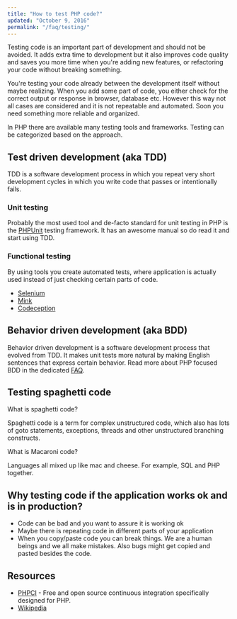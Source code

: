 ```yaml
---
title: "How to test PHP code?"
updated: "October 9, 2016"
permalink: "/faq/testing/"
---
```


Testing code is an important part of development and should not be avoided. It
adds extra time to development but it also improves code quality and saves you
more time when you're adding new features, or refactoring your code without
breaking something.

You're testing your code already between the development itself without maybe
realizing. When you add some part of code, you either check for the correct
output or response in browser, database etc. However this way not all cases are
considered and it is not repeatable and automated. Soon you need something more
reliable and organized.

In PHP there are available many testing tools and frameworks. Testing can be
categorized based on the approach.

## Test driven development (aka TDD)

TDD is a software development process in which you repeat very short
development cycles in which you write code that passes or intentionally fails.

### Unit testing

Probably the most used tool and de-facto standard for unit testing in PHP is
the [PHPUnit](https://phpunit.de/) testing framework. It has an awesome manual
so do read it and start using TDD.

### Functional testing

By using tools you create automated tests, where application is actually used
instead of just checking certain parts of code.

* [Selenium](http://seleniumhq.com/)
* [Mink](http://mink.behat.org/)
* [Codeception](http://codeception.com/)

## Behavior driven development (aka BDD)

Behavior driven development is a software development process that evolved from
TDD. It makes unit tests more natural by making English sentences that express
certain behavior. Read more about PHP focused BDD in the dedicated
[FAQ](/quality/bdd.md).

## Testing spaghetti code

What is spaghetti code?

Spaghetti code is a term for complex unstructured code, which also has lots of
goto statements, exceptions, threads and other unstructured branching
constructs.

What is Macaroni code?

Languages all mixed up like mac and cheese. For example, SQL and PHP together.

## Why testing code if the application works ok and is in production?

* Code can be bad and you want to assure it is working ok
* Maybe there is repeating code in different parts of your application
* When you copy/paste code you can break things. We are a human beings and we
  all make mistakes. Also bugs might get copied and pasted besides the code.

## Resources

* [PHPCI](https://www.phptesting.org/) - Free and open source continuous
  integration specifically designed for PHP.
* [Wikipedia](http://en.wikipedia.org/wiki/Test-driven_development)
